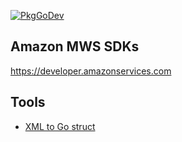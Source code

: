 
[![PkgGoDev](https://pkg.go.dev/badge/haoxins/amazon-mws/v2)](https://pkg.go.dev/github.com/haoxins/amazon-mws/v2)

## Amazon MWS SDKs

https://developer.amazonservices.com

## Tools

* [XML to Go struct](https://www.onlinetool.io/xmltogo/)
